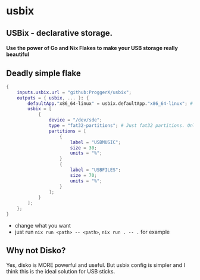 # usbix
## USBix - declarative storage.
#### Use the power of Go and Nix Flakes to make your USB storage really beautiful
## Deadly simple flake
```nix
{
    inputs.usbix.url = "github:ProggerX/usbix";
	outputs = { usbix, ... }: {
        defaultApp."x86_64-linux" = usbix.defaultApp."x86_64-linux"; # Change this to your architecture.
		usbix = [
			{
				device = "/dev/sde";
				type = "fat32-partitions"; # Just fat32 partitions. Only this is supported yet.
				partitions = [
					{
						label = "USBMUSIC";
						size = 30;
						units = "%";
					}
					{
						label = "USBFILES";
						size = 70;
						units = "%";
					}
				];
			}
		];
	};
}
```
- change what you want
- just run ```nix run <path> -- <path>```, ```nix run . -- .``` for example
## Why not Disko?
Yes, disko is MORE powerful and useful. But usbix config is simpler and I think this is the ideal solution for USB sticks.
